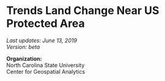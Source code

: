 # Trends Land Change Near US Protected Area
*Last updates: June 13, 2019*<br>
*Version: beta*

**Organization:**<br>
North Carolina State University<br>
Center for Geospatial Analytics<br>


